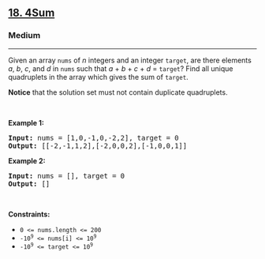 <h2><a href="https://leetcode.com/problems/4sum">18. 4Sum</a></h2><h3>Medium</h3><hr><div><p>Given an array <code>nums</code> of <em>n</em> integers and an integer <code>target</code>, are there elements <em>a</em>, <em>b</em>, <em>c</em>, and <em>d</em> in <code>nums</code> such that <em>a</em> + <em>b</em> + <em>c</em> + <em>d</em> = <code>target</code>? Find all unique quadruplets in the array which gives the sum of <code>target</code>.</p>

<p><strong>Notice</strong>&nbsp;that&nbsp;the solution set must not contain duplicate quadruplets.</p>

<p>&nbsp;</p>
<p><strong>Example 1:</strong></p>
<pre><strong>Input:</strong> nums = [1,0,-1,0,-2,2], target = 0
<strong>Output:</strong> [[-2,-1,1,2],[-2,0,0,2],[-1,0,0,1]]
</pre><p><strong>Example 2:</strong></p>
<pre><strong>Input:</strong> nums = [], target = 0
<strong>Output:</strong> []
</pre>
<p>&nbsp;</p>
<p><strong>Constraints:</strong></p>

<ul>
	<li><code>0 &lt;= nums.length &lt;= 200</code></li>
	<li><code>-10<sup>9</sup> &lt;= nums[i] &lt;= 10<sup>9</sup></code></li>
	<li><code>-10<sup>9</sup> &lt;= target &lt;= 10<sup>9</sup></code></li>
</ul>
</div>
